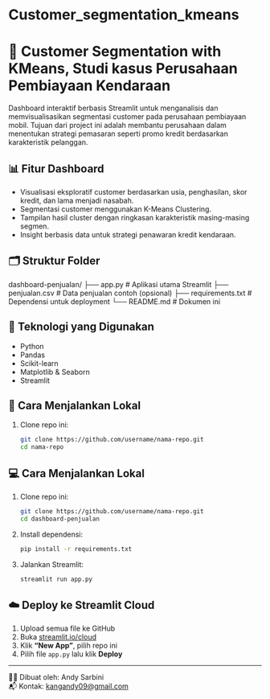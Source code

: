 # Customer_segmentation_kmeans

# 🚗 Customer Segmentation with KMeans, Studi kasus Perusahaan Pembiayaan Kendaraan
Dashboard interaktif berbasis Streamlit untuk menganalisis dan memvisualisasikan segmentasi customer pada perusahaan pembiayaan mobil. Tujuan dari project ini adalah membantu perusahaan dalam menentukan strategi pemasaran seperti promo kredit berdasarkan karakteristik pelanggan.

## 📊 Fitur Dashboard

- Visualisasi eksploratif customer berdasarkan usia, penghasilan, skor kredit, dan lama menjadi nasabah.
- Segmentasi customer menggunakan K-Means Clustering.
- Tampilan hasil cluster dengan ringkasan karakteristik masing-masing segmen.
- Insight berbasis data untuk strategi penawaran kredit kendaraan.

## 🗂 Struktur Folder

dashboard-penjualan/
├── app.py                  # Aplikasi utama Streamlit
├── penjualan.csv           # Data penjualan contoh (opsional)
├── requirements.txt        # Dependensi untuk deployment
└── README.md               # Dokumen ini


## 🧪 Teknologi yang Digunakan

- Python
- Pandas
- Scikit-learn
- Matplotlib & Seaborn
- Streamlit

## 🚀 Cara Menjalankan Lokal

1. Clone repo ini:
   ```bash
   git clone https://github.com/username/nama-repo.git
   cd nama-repo

## 💻 Cara Menjalankan Lokal

1. Clone repo ini:
    ```bash
    git clone https://github.com/username/nama-repo.git
    cd dashboard-penjualan
    ```

2. Install dependensi:
    ```bash
    pip install -r requirements.txt
    ```

3. Jalankan Streamlit:
    ```bash
    streamlit run app.py
    ```

## ☁️ Deploy ke Streamlit Cloud

1. Upload semua file ke GitHub
2. Buka [streamlit.io/cloud](https://streamlit.io/cloud)
3. Klik **“New App”**, pilih repo ini
4. Pilih file `app.py` lalu klik **Deploy**

---

🧑‍💻 Dibuat oleh: Andy Sarbini  
📬 Kontak: kangandy09@gmail.com
